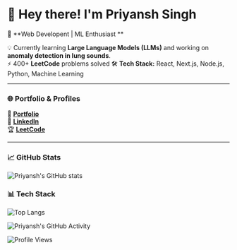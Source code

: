 # 👋 Hey there! I'm Priyansh Singh  

🚀 **Web Developent | ML Enthusiast **  

💡 Currently learning **Large Language Models (LLMs)** and working on **anomaly detection in lung sounds**.  
⚡ 400+ **LeetCode** problems solved 
🛠️ **Tech Stack:** React, Next.js, Node.js, Python, Machine Learning

---

### 🌐 Portfolio & Profiles  
🔗 **[Portfolio](https://portfolio-zeta-dun-43.vercel.app/)**  
💼 **[LinkedIn](https://www.linkedin.com/in/priyansh-singh-8b70b7227/)**  
🏆 **[LeetCode](https://leetcode.com/u/PRIYANSH_2004/)**  

---

### 📈 GitHub Stats  
![Priyansh's GitHub stats](https://github-readme-stats.vercel.app/api?username=PRIYANSH-2004&show_icons=true&theme=radical)  

### 📊 Tech Stack  
![Top Langs](https://github-readme-stats.vercel.app/api/top-langs/?username=PRIYANSH-2004&layout=compact&theme=radical)  

![Priyansh's GitHub Activity](https://github-readme-activity-graph.vercel.app/graph?username=PRIYANSH-2004&theme=react-dark)  

![Profile Views](https://komarev.com/ghpvc/?username=PRIYANSH-2004&color=blue)











<!--
**PRIYANSH-2004/PRIYANSH-2004** is a ✨ _special_ ✨ repository because its `README.md` (this file) appears on your GitHub profile.

Here are some ideas to get you started:

- 🔭 I’m currently working on ...
- 🌱 I’m currently learning ...
- 👯 I’m looking to collaborate on ...
- 🤔 I’m looking for help with ...
- 💬 Ask me about ...
- 📫 How to reach me: ...
- 😄 Pronouns: ...
- ⚡ Fun fact: ...
-->


